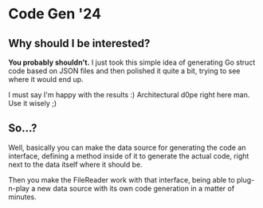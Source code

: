# Code Gen '24

## Why should I be interested?

**You probably shouldn't.** I just took this simple idea of generating Go struct code based on JSON files and then polished it quite a bit, trying to see where it would end up. 

I must say I'm happy with the results :) Architectural d0pe right here man. Use it wisely ;)

## So...?

Well, basically you can make the data source for generating the code an interface, defining a method inside of it to generate the actual code, right next to the data itself where it should be. 

Then you make the FileReader work with that interface, being able to plug-n-play a new data source with its own code generation in a matter of minutes.